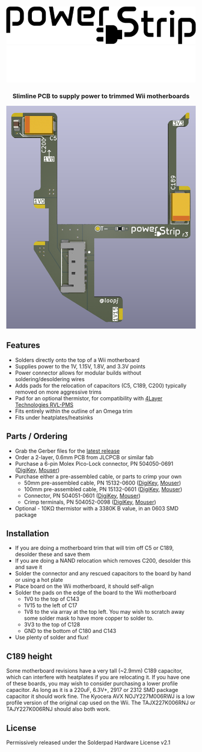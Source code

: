 <p align="center">
  <img src="images/power-strip-logo-black.svg#gh-light-mode-only" />
  <img src="images/power-strip-logo-white.svg#gh-dark-mode-only" />
</p>

<h3 align="center">Slimline PCB to supply power to trimmed Wii motherboards</h3>

<p align="center">
  <img src="images/power-strip-render.png" />
</p>

## Features

- Solders directly onto the top of a Wii motherboard
- Supplies power to the 1V, 1.15V, 1.8V, and 3.3V points
- Power connector allows for modular builds without soldering/desoldering wires
- Adds pads for the relocation of capacitors (C5, C189, C200) typically removed on more aggressive trims
- Pad for an optional thermistor, for compatibility with [4Layer Technologies RVL-PMS](https://4layertech.com/collections/modular-line/products/rvl-pms-2)
- Fits entirely within the outline of an Omega trim
- Fits under heatplates/heatsinks

## Parts / Ordering

- Grab the Gerber files for the [latest release](https://github.com/loopj/wii-power-strip/releases/latest)
- Order a 2-layer, 0.6mm PCB from JLCPCB or similar fab
- Purchase a 6-pin Molex Pico-Lock connector, PN 504050-0691 ([DigiKey](https://www.digikey.com/en/products/detail/molex/5040500691/4357148), [Mouser](https://www.mouser.com/ProductDetail/Molex/504050-0691?qs=bvCPb%252BE7ys2K1LQC9e%2FvRg%3D%3D))
- Purchase either a pre-assembled cable, or parts to crimp your own
  - 50mm pre-assembled cable, PN 15132-0600 ([DigiKey](https://www.digikey.com/en/products/detail/molex/0151320600/7423256), [Mouser](https://www.mouser.com/ProductDetail/Molex/15132-0600?qs=HXFqYaX1Q2wQ%2F2lUgfK5Kw%3D%3D))
  - 100mm pre-assembled cable, PN 15132-0601 ([DigiKey](https://www.digikey.com/en/products/detail/molex/0151320601/7423257), [Mouser](https://www.mouser.com/ProductDetail/Molex/15132-0601?qs=HXFqYaX1Q2xvCBLpk4R9sg%3D%3D))
  - Connector, PN 504051-0601 ([DigiKey](https://www.digikey.com/en/products/detail/molex/5040510601/4357150), [Mouser](https://www.mouser.com/ProductDetail/Molex/504051-0601?qs=bvCPb%252BE7ys2KoBFgs2%2FzNw%3D%3D))
  - Crimp terminals, PN 504052-0098 ([DigiKey](https://www.digikey.com/en/products/detail/molex/5040520098/4357152), [Mouser](https://www.mouser.com/ProductDetail/Molex/504052-0098-Cut-Strip?qs=lzT3SgJKZn3tXLBIQ9V4FQ%3D%3D))
- Optional - 10KΩ thermistor with a 3380K B value, in an 0603 SMD package

## Installation

- If you are doing a motherboard trim that will trim off C5 or C189, desolder these and save them
- If you are doing a NAND relocation which removes C200, desolder this and save it
- Solder the connector and any rescued capacitors to the board by hand or using a hot plate
- Place board on the Wii motherboard, it should self-align
- Solder the pads on the edge of the board to the Wii motherboard
  - 1V0 to the top of C143
  - 1V15 to the left of C17
  - 1V8 to the via array at the top left. You may wish to scratch away some solder mask to have more copper to solder to.
  - 3V3 to the top of C128
  - GND to the bottom of C180 and C143
- Use plenty of solder and flux!

## C189 height

Some motherboard revisions have a very tall (~2.9mm) C189 capacitor, which can interfere with heatplates if you are relocating it. If you have one of these boards, you may wish to consider purchasing a lower profile capacitor. As long as it is a 220uF, 6.3V+, 2917 or 2312 SMD package capacitor it should work fine. The Kyocera AVX NOJY227M006RWJ is a low profile version of the original cap used on the Wii. The TAJX227K006RNJ or TAJY227K006RNJ should also both work.

## License

Permissively released under the Solderpad Hardware License v2.1
